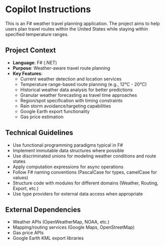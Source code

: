 # Copilot Instructions

<!-- Use this file to provide workspace-specific custom instructions to Copilot. For more details, visit https://code.visualstudio.com/docs/copilot/copilot-customization#_use-a-githubcopilotinstructionsmd-file -->

This is an F# weather travel planning application. The project aims to help users plan travel routes within the United States while staying within specified temperature ranges.

## Project Context

- **Language**: F# (.NET)
- **Purpose**: Weather-aware travel route planning
- **Key Features**:
  - Current weather detection and location services
  - Temperature range-based route planning (e.g., 12°C - 20°C)
  - Historical weather data analysis for better predictions
  - Granular weather forecasting as travel time approaches
  - Region/spot specification with timing constraints
  - Rain storm avoidance/targeting capabilities
  - Google Earth export functionality
  - Gas price estimation

## Technical Guidelines

- Use functional programming paradigms typical in F#
- Implement immutable data structures where possible
- Use discriminated unions for modeling weather conditions and route states
- Apply computation expressions for async operations
- Follow F# naming conventions (PascalCase for types, camelCase for values)
- Structure code with modules for different domains (Weather, Routing, Export, etc.)
- Use type providers for external data access when appropriate

## External Dependencies

- Weather APIs (OpenWeatherMap, NOAA, etc.)
- Mapping/routing services (Google Maps, OpenStreetMap)
- Gas price APIs
- Google Earth KML export libraries
